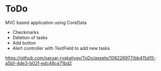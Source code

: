 # ToDo

MVC based application using CoreData
  - Checkmarks 
  - Deletion of tasks
  - Add button 
  - Alert controller with TextField to add new tasks




https://github.com/saruar-ryskaliyev/ToDo/assets/108226977/bb415d15-a5b1-4de3-b02f-edc48ce71bd2


